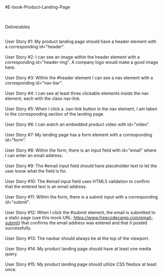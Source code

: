 #E-book-Product-Landing-Page<br><br><br>

Deliverables<br><br>

User Story #1: My product landing page should have a header element with a corresponding id="header".<br><br>
User Story #2: I can see an image within the header element with a corresponding id="header-img". A company logo would make a good image here.<br><br>
User Story #3: Within the #header element I can see a nav element with a corresponding id="nav-bar".<br><br>
User Story #4: I can see at least three clickable elements inside the nav element, each with the class nav-link.<br><br>
User Story #5: When I click a .nav-link button in the nav element, I am taken to the corresponding section of the landing page.<br><br>
User Story #6: I can watch an embedded product video with id="video".<br><br>
User Story #7: My landing page has a form element with a corresponding id="form".<br><br>
User Story #8: Within the form, there is an input field with id="email" where I can enter an email address.<br><br>
User Story #9: The #email input field should have placeholder text to let the user know what the field is for.<br><br>
User Story #10: The #email input field uses HTML5 validation to confirm that the entered text is an email address.<br><br>
User Story #11: Within the form, there is a submit input with a corresponding id="submit".<br><br>
User Story #12: When I click the #submit element, the email is submitted to a static page (use this mock URL: https://www.freecodecamp.com/email-submit) that confirms the email address was entered and that it posted successfully.<br><br>
User Story #13: The navbar should always be at the top of the viewport.<br><br>
User Story #14: My product landing page should have at least one media query.<br><br>
User Story #15: My product landing page should utilize CSS flexbox at least once.<br><br>

